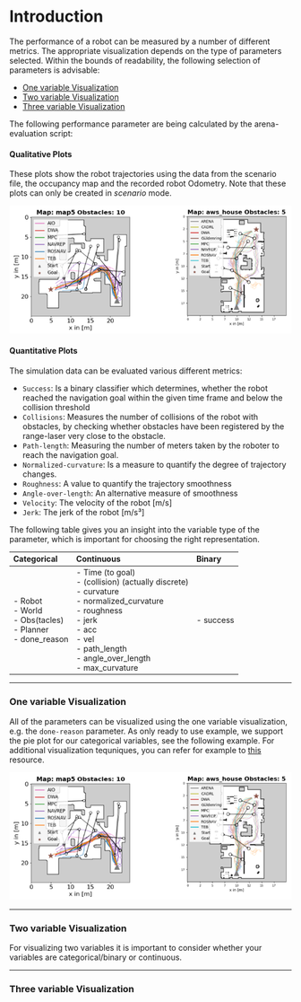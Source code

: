 # Introduction
The performance of a robot can be measured by a number of different metrics. The appropriate visualization depends on the type of parameters selected. Within the bounds of readability, the following selection of parameters is advisable:
- [One variable Visualization](#one-variable-visualization)
- [Two variable Visualization](#two-variable-visualization)
- [Three variable Visualization](#three-variable-visualization)

The following performance parameter are being calculated by the arena-evaluation script:
#### Qualitative Plots
These plots show the robot trajectories using the data from the scenario file, the occupancy map and the recorded robot Odometry. Note that these plots can only be created in *scenario* mode.

<p align="center">
  <img src="/docs/imgs/qualitative-plots.png">
</p>

#### Quantitative Plots
The simulation data can be evaluated various different metrics:
- `Success`: Is a binary classifier which determines, whether the robot reached the navigation goal within the given time frame and below the collision threshold
- `Collisions`: Measures the number of collisions of the robot with obstacles, by checking whether obstacles have been registered by the range-laser very close to the obstacle.
- `Path-length`: Measuring the number of meters taken by the roboter to reach the navigation goal. 
- `Normalized-curvature`: Is a measure to quantify the degree of trajectory changes.
- `Roughness`: A value to quantify the trajectory smoothness
- `Angle-over-length`: An alternative measure of smoothness
- `Velocity`: The velocity of the robot [m/s]
- `Jerk`: The jerk of the robot [m/s³]

The following table gives you an insight into the variable type of the parameter, which is important for choosing the right representation.

| **Categorical** | **Continuous**  | **Binary** |
| :---------------------------- | :---------------------- | :------------------- |
| - Robot  <br> - World  <br> - Obs(tacles)  <br> - Planner  <br> - done\_reason        | - Time (to goal)  <br> - (collision) (actually discrete)  <br> - curvature  <br> - normalized\_curvature  <br> - roughness  <br> - jerk <br> - acc  <br> - vel  <br> - path\_length <br> - angle\_over\_length  <br> - max\_curvature | - success |

---
### One variable Visualization
All of the parameters can be visualized using the one variable visualization, e.g. the `done-reason` parameter. As only ready to use example, we support the pie plot for our categorical variables, see the following example. For additional visualization tequniques, you can refer for example to [this](http://www.sthda.com/english/articles/32-r-graphics-essentials/133-plot-one-variable-frequency-graph-density-distribution-and-more/) resource.

<p align="center">
  <img src="/docs/imgs/qualitative-plots.png">
</p>

---
### Two variable Visualization
For visualizing two variables it is important to consider whether your variables are categorical/binary or continuous. 



---
### Three variable Visualization